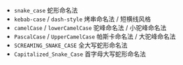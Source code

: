 -  `snake_case`  蛇形命名法
- `kebab-case` / `dash-style`  烤串命名法 / 短横线风格
-  `camelCase` / `lowerCamelCase` 驼峰命名法 / 小驼峰命名法
-  `PascalCase` / `UpperCamelCase` 帕斯卡命名法 / 大驼峰命名法
-  `SCREAMING_SNAKE_CASE` 全大写蛇形命名法
-  `Capitalized_Snake_Case` 首字母大写蛇形命名法